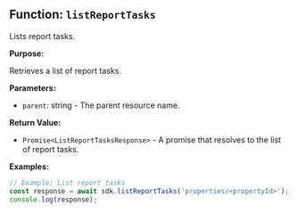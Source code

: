 ## Function: `listReportTasks`

Lists report tasks.

**Purpose:**

Retrieves a list of report tasks.

**Parameters:**

- `parent`: string - The parent resource name.

**Return Value:**

- `Promise<ListReportTasksResponse>` - A promise that resolves to the list of report tasks.

**Examples:**

```typescript
// Example: List report tasks
const response = await sdk.listReportTasks('properties/<propertyId>');
console.log(response);
```
